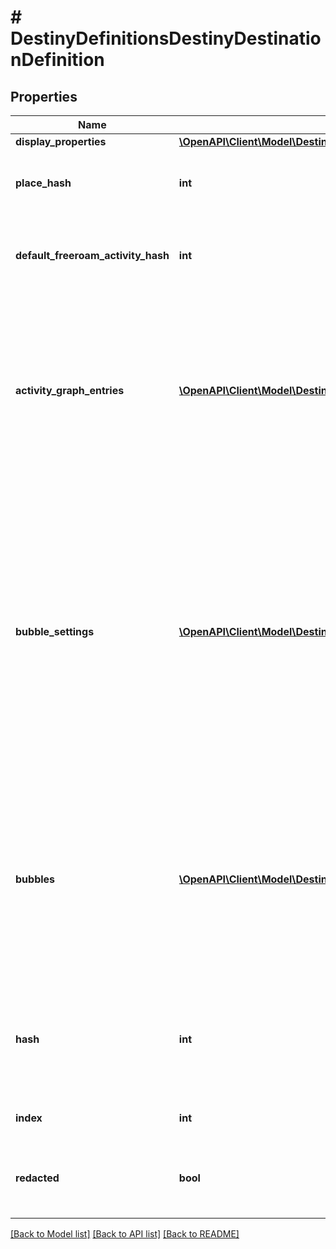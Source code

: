 # # DestinyDefinitionsDestinyDestinationDefinition

## Properties

Name | Type | Description | Notes
------------ | ------------- | ------------- | -------------
**display_properties** | [**\OpenAPI\Client\Model\DestinyDefinitionsCommonDestinyDisplayPropertiesDefinition**](DestinyDefinitionsCommonDestinyDisplayPropertiesDefinition.md) |  | [optional]
**place_hash** | **int** | The place that \&quot;owns\&quot; this Destination. Use this hash to look up the DestinyPlaceDefinition. | [optional]
**default_freeroam_activity_hash** | **int** | If this Destination has a default Free-Roam activity, this is the hash for that Activity. Use it to look up the DestinyActivityDefintion. | [optional]
**activity_graph_entries** | [**\OpenAPI\Client\Model\DestinyDefinitionsDestinyActivityGraphListEntryDefinition[]**](DestinyDefinitionsDestinyActivityGraphListEntryDefinition.md) | If the Destination has default Activity Graphs (i.e. \&quot;Map\&quot;) that should be shown in the director, this is the list of those Graphs. At most, only one should be active at any given time for a Destination: these would represent, for example, different variants on a Map if the Destination is changing on a macro level based on game state. | [optional]
**bubble_settings** | [**\OpenAPI\Client\Model\DestinyDefinitionsDestinyDestinationBubbleSettingDefinition[]**](DestinyDefinitionsDestinyDestinationBubbleSettingDefinition.md) | A Destination may have many \&quot;Bubbles\&quot; zones with human readable properties.  We don&#39;t get as much info as I&#39;d like about them - I&#39;d love to return info like where on the map they are located - but at least this gives you the name of those bubbles. bubbleSettings and bubbles both have the identical number of entries, and you should match up their indexes to provide matching bubble and bubbleSettings data.  DEPRECATED - Just use bubbles, it now has this data. | [optional]
**bubbles** | [**\OpenAPI\Client\Model\DestinyDefinitionsDestinyBubbleDefinition[]**](DestinyDefinitionsDestinyBubbleDefinition.md) | This provides the unique identifiers for every bubble in the destination (only guaranteed unique within the destination), and any intrinsic properties of the bubble.  bubbleSettings and bubbles both have the identical number of entries, and you should match up their indexes to provide matching bubble and bubbleSettings data. | [optional]
**hash** | **int** | The unique identifier for this entity. Guaranteed to be unique for the type of entity, but not globally.  When entities refer to each other in Destiny content, it is this hash that they are referring to. | [optional]
**index** | **int** | The index of the entity as it was found in the investment tables. | [optional]
**redacted** | **bool** | If this is true, then there is an entity with this identifier/type combination, but BNet is not yet allowed to show it. Sorry! | [optional]

[[Back to Model list]](../../README.md#models) [[Back to API list]](../../README.md#endpoints) [[Back to README]](../../README.md)
